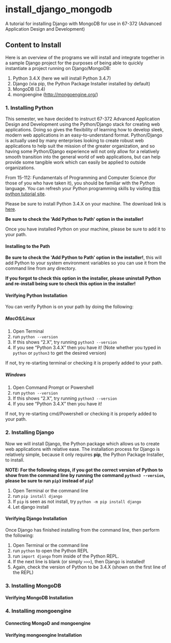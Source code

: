# install_django_mongodb
A tutorial for installing Django with MongoDB for use in 67-372 (Advanced Application Design and Development)

## Content to Install
Here is an overview of the programs we will install and integrate together in a sample Django project for the purposes of being able to quickly instantiate a project running on Django/MongoDB:

1. Python 3.4.X (here we will install Python 3.4.7)
2. Django (via pip, the Python Package Installer installed by default)
3. MongoDB (3.4)
4. mongoengine (http://mongoengine.org/)


### 1. Installing Python

This semester, we have decided to instruct 67-372 Advanced Application Design and Development using the Python/Django stack for creating web applications. Doing so gives the flexibility of learning how to develop sleek, modern web applications in an easy-to-understand format. Python/Django is actually used by many enterprises looking to create robust web applications to help suit the mission of the greater organization, and so having some Python/Django experience will not only allow for a relatively smooth transition into the general world of web applications, but can help provide some tangible work which can easily be applied to outside organizations.

From 15-112: Fundamentals of Programming and Computer Science (for those of you who have taken it), you should be familiar with the Python language. You can refresh your Python programming skills by visiting [this python tutorial site](https://www.learnpython.org/).

Please be sure to install Python 3.4.X on your machine. The download link is [here](https://www.python.org/downloads/).

**Be sure to check the 'Add Python to Path' option in the installer!**

Once you have installed Python on your machine, please be sure to add it to your path.

#### Installing to the Path

**Be sure to check the 'Add Python to Path' option in the installer!**, this will add Python to your system environment variables so you can use it from the command line from any directory. 

**If you forgot to check this option in the installer, please uninstall Python and re-install being sure to check this option in the installer!**

#### Verifying Python Installation

You can verify Python is on your path by doing the following:

##### MacOS/Linux

1. Open Terminal
2. run `python --version`
3. If this shows “2.X”, try running `python3 --version`
4. If you see “Python 3.4.X” then you have it! (Note whether you typed in `python` or `python3` to get the desired version)

If not, try re-starting terminal or checking it is properly added to your path.

##### Windows

1. Open Command Prompt or Powershell
2. run `python --version`
3. If this shows “2.X”, try running `python3 --version`
4. If you see “Python 3.4.X” then you have it!

If not, try re-starting cmd/Powershell or checking it is properly added to your path.

### 2. Installing Django

Now we will install Django, the Python package which allows us to create web applications with relative ease. The installation process for Django is relatively simple, because it only requires **pip**, the Python Package Installer, to install.

**NOTE: For the following steps, if you got the correct version of Python to show from the command line by running the command `python3 --version`, please be sure to run `pip3` instead of `pip`!**

1. Open Terminal or the command line
2. run `pip install django`
3. If `pip` is seen as not install, try `python -m pip install django`
4. Let django install

#### Verifying Django Installation

Once Django has finished installing from the command line, then perform the following:
1. Open Terminal or the command line
2. run `python` to open the Python REPL
3. run `import django` from inside of the Python REPL.
4. If the next line is blank (or simply `>>>`), then Django is installed!
5. Again, check the version of Python to be 3.4.X (shown on the first line of the REPL)

### 3. Installing MongoDB

#### Verifying MongoDB Installation

### 4. Installing mongoengine

#### Connecting MongoD and mongoengine

#### Verifying mongoengine Installation

